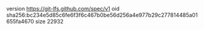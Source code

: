version https://git-lfs.github.com/spec/v1
oid sha256:bc234e5d85c6fe6f3f6c467b0be56d256a4e977b29c277814485a01655fa4670
size 22932
